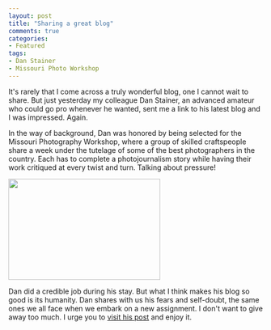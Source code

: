 ```yaml
---
layout: post
title: "Sharing a great blog"
comments: true
categories:
- Featured
tags:
- Dan Stainer
- Missouri Photo Workshop
---
```

It's rarely that I come across a truly wonderful blog, one I cannot wait to share. But just yesterday my colleague Dan Stainer, an advanced amateur who could go pro whenever he wanted, sent me a link to his latest blog and I was impressed. Again.

In the way of background, Dan was honored by being selected for the Missouri Photography Workshop, where a group of skilled craftspeople share a week under the tutelage of some of the best photographers in the country. Each has to complete a photojournalism story while having their work critiqued at every twist and turn. Talking about pressure!

<a href="http://blog.lesterpickerphoto.com/wp-content/uploads/2012/11/i-jX3HqBK-S.jpg"><img class="size-medium wp-image-2445" title="i-jX3HqBK-S" src="http://blog.lesterpickerphoto.com/wp-content/uploads/2012/11/i-jX3HqBK-S-300x200.jpg" alt="" width="300" height="200" /></a>

Dan did a credible job during his stay. But what I think makes his blog so good is its humanity. Dan shares with us his fears and self-doubt, the same ones we all face when we embark on a new assignment. I don't want to give away too much. I urge you to <a href="http://danielstainer.wordpress.com/2012/11/03/missouri-photo-workshop-an-experience-that-lasts-a-lifetime/">visit his post</a> and enjoy it.

&nbsp;

&nbsp;